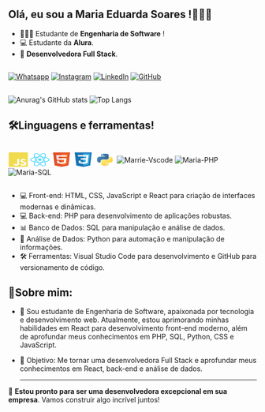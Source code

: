 ## Olá, eu sou a **Maria Eduarda Soares** !💛👋🏻



- 👩🏻‍🎓 Estudante de **Engenharia de Software** !
- 💻 Estudante da **Alura**.
- 🧩 **Desenvolvedora Full Stack**.
##
  

[![Whatsapp](https://img.shields.io/badge/WhatsApp-25D366?style=for-the-badge&logo=whatsapp&logoColor=white)](https://wa.me/5562982781169)
[![Instagram](https://img.shields.io/badge/Instagram-%23E4405F.svg?style=for-the-badge&logo=Instagram&logoColor=white)](https://www.instagram.com/marrie_356/)
[![LinkedIn](https://img.shields.io/badge/linkedin-%230077B5.svg?style=for-the-badge&logo=linkedin&logoColor=white)](https://www.linkedin.com/in/marriesoares/)
[![GitHub](https://img.shields.io/badge/GitHub-181717?style=for-the-badge&logo=github&logoColor=white)](https://github.com/Marriesm)

##


![Anurag's GitHub stats](https://github-readme-stats.vercel.app/api?username=Marriesm&show_icons=true&theme=radical&langs_count=8)
![Top Langs](https://github-readme-stats.vercel.app/api/top-langs/?username=Marriesm&layout=compact&theme=radical)



## 🛠️Linguagens e ferramentas!

<div style="display: inline_block"><br>
  <img align="center" alt="Marrie-Js" height="30" width="40" src="https://raw.githubusercontent.com/devicons/devicon/master/icons/javascript/javascript-plain.svg">
  <img align="center" alt="Marrie-React" height="30" width="40" src="https://raw.githubusercontent.com/devicons/devicon/master/icons/react/react-original.svg">
  <img align="center" alt="Marrie-HTML" height="30" width="40" src="https://raw.githubusercontent.com/devicons/devicon/master/icons/html5/html5-original.svg">
  <img align="center" alt="Marrie-CSS" height="30" width="40" src="https://raw.githubusercontent.com/devicons/devicon/master/icons/css3/css3-original.svg">
  <img align="center" alt="Marrie-Python" height="30" width="40" src="https://raw.githubusercontent.com/devicons/devicon/master/icons/python/python-original.svg">
  <img align="center" alt="Marrie-Vscode" height="30" width="40" src="https://cdn.jsdelivr.net/gh/devicons/devicon/icons/vscode/vscode-original.svg">
  <img align="center" alt="Maria-PHP" height="40" width="40" src="https://cdn.jsdelivr.net/gh/devicons/devicon/icons/php/php-original.svg" />
  <img align="center" alt="Maria-SQL" height="40" width="40" src="https://cdn.jsdelivr.net/gh/devicons/devicon/icons/mysql/mysql-original.svg" />
</div>

##
- 💻 Front-end: HTML, CSS, JavaScript e React para criação de interfaces modernas e dinâmicas.
- 💻 Back-end: PHP para desenvolvimento de aplicações robustas.
- 📊 Banco de Dados: SQL para manipulação e análise de dados.
- 🐍 Análise de Dados: Python para automação e manipulação de informações.
- 🛠️ Ferramentas: Visual Studio Code para desenvolvimento e GitHub para versionamento de código.

## 🌟**Sobre mim:**

- 💚 Sou estudante de Engenharia de Software, apaixonada por tecnologia e desenvolvimento web. Atualmente, estou aprimorando minhas habilidades em React para desenvolvimento front-end moderno, além de aprofundar meus conhecimentos em PHP, SQL, Python, CSS e JavaScript.
- 📌 Objetivo: Me tornar uma desenvolvedora Full Stack e aprofundar meus conhecimentos em React, back-end e análise de dados.

  ---

 🚀 **Estou pronto para ser uma desenvolvedora excepcional em sua empresa**. Vamos construir algo incrível juntos!
  



